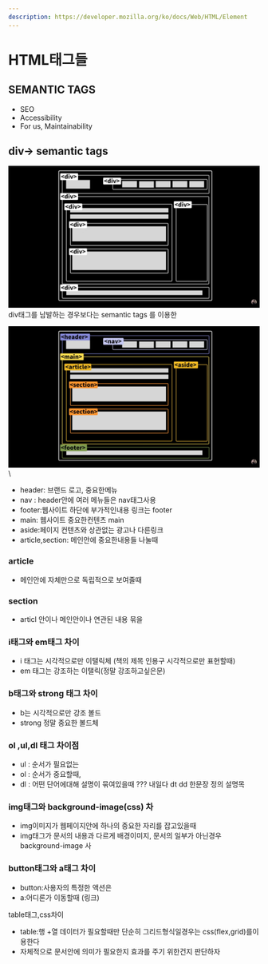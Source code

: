 ```yaml
---
description: https://developer.mozilla.org/ko/docs/Web/HTML/Element
---
```


# HTML태그들

## SEMANTIC TAGS

* SEO
* Accessibility&#x20;
* For us, Maintainability

## div-> semantic tags&#x20;

![](../.gitbook/assets/image.png)div태그를 남발하는 경우보다는 semantic tags 를 이용한

![](<../.gitbook/assets/image (2).png>)\


* header: 브랜드 로고, 중요한메뉴
* nav : header안에 여러 메뉴들은 nav태그사용
* footer:웹사이트 하단에 부가적인내용 링크는 footer
* main: 웹사이트 중요한컨텐츠 main
* aside:페이지 컨텐츠와 상관없는 광고나 다른링크
* article,section: 메인안에 중요한내용들 나눌때&#x20;

### article

* 메인안에 자체만으로 독립적으로 보여줄때

### section

* articl 안이나 메인안이나 연관된 내용 묶을

### i태그와 em태그 차이

* i 태그는 시각적으로만 이탤릭체 (책의 제목 인용구 시각적으로만 표현할때)
* em 태그는 강조하는 이탤릭(정말 강조하고싶은문)

### b태그와 strong 태그 차이

* b는 시각적으로만 강조 볼드
* strong 정말 중요한 볼드체

### ol ,ul,dl 태그 차이점

* ul : 순서가 필요없는&#x20;
* ol : 순서가 중요할때,
* dl : 어떤 단어에대해 설명이 묶여있을때 ??? 내일다 dt dd 한문장 정의 설명목

### img태그와 background-image(css) 차

* img이미지가 웹페이지안에 하나의 중요한 자리를 잡고있을때
* img태그가 문서의 내용과 다르게 배경이미지,  문서의 일부가 아닌경우 background-image 사

### button태그와 a태그 차이

* button:사용자의 특정한 액션은
* a:어디론가 이동할때 (링크)

table태그,css차이

* table:행 +열 데이터가 필요할때만  단순히 그리드형식일경우는 css(flex,grid)를이용한다&#x20;
* 자체적으로 문서안에 의미가 필요한지 효과를 주기 위한건지 판단하자

